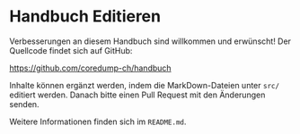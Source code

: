 # Handbuch Editieren

Verbesserungen an diesem Handbuch sind willkommen und erwünscht! Der Quellcode
findet sich auf GitHub:

<https://github.com/coredump-ch/handbuch>

Inhalte können ergänzt werden, indem die MarkDown-Dateien unter `src/` editiert
werden. Danach bitte einen Pull Request mit den Änderungen senden.

Weitere Informationen finden sich im `README.md`.
